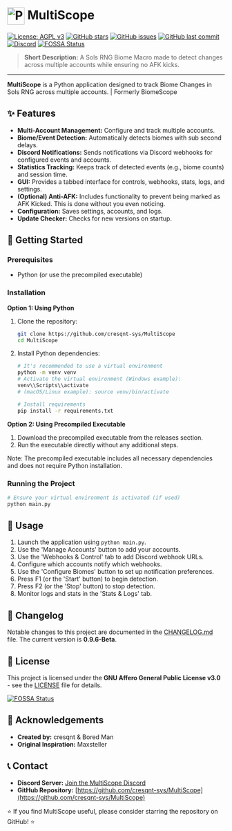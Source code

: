 # <img src="biomescope.ico" alt="Project Logo" width="40" style="vertical-align: middle;"/>&nbsp;MultiScope


[![License: AGPL v3](https://img.shields.io/badge/License-AGPL_v3-blue.svg)](https://www.gnu.org/licenses/agpl-3.0)
[![GitHub stars](https://img.shields.io/github/stars/cresqnt-sys/MultiScope?style=social)](https://github.com/cresqnt-sys/MultiScope/stargazers)
[![GitHub issues](https://img.shields.io/github/issues/cresqnt-sys/MultiScope)](https://github.com/cresqnt-sys/MultiScope/issues)
[![GitHub last commit](https://img.shields.io/github/last-commit/cresqnt-sys/MultiScope)](https://github.com/cresqnt-sys/MultiScope/commits/main)
[![Discord](https://img.shields.io/badge/Discord-Join%20Chat-7289DA.svg?logo=discord&logoColor=white)](https://discord.gg/6cuCu6ymkX)
[![FOSSA Status](https://app.fossa.com/api/projects/git%2Bgithub.com%2Fcresqnt-sys%2FMultiScope.svg?type=shield)](https://app.fossa.com/projects/git%2Bgithub.com%2Fcresqnt-sys%2FMultiScope?ref=badge_shield)


> **Short Description:** A Sols RNG Biome Macro made to detect changes across multiple accounts while ensuring no AFK kicks.

---

**MultiScope** is a Python application designed to track Biome Changes in Sols RNG across multiple accounts. | Formerly BiomeScope

## ✨ Features

*   **Multi-Account Management:** Configure and track multiple accounts.
*   **Biome/Event Detection:** Automatically detects biomes with sub second delays.
*   **Discord Notifications:** Sends notifications via Discord webhooks for configured events and accounts.
*   **Statistics Tracking:** Keeps track of detected events (e.g., biome counts) and session time.
*   **GUI:** Provides a tabbed interface for controls, webhooks, stats, logs, and settings.
*   **(Optional) Anti-AFK:** Includes functionality to prevent being marked as AFK Kicked. This is done without you even noticing.
*   **Configuration:** Saves settings, accounts, and logs.
*   **Update Checker:** Checks for new versions on startup.

## 🚀 Getting Started

### Prerequisites

*   Python (or use the precompiled executable)

### Installation

**Option 1: Using Python**

1.  Clone the repository:
    ```bash
    git clone https://github.com/cresqnt-sys/MultiScope
    cd MultiScope 
    ```
2.  Install Python dependencies:
    ```bash
    # It's recommended to use a virtual environment
    python -m venv venv
    # Activate the virtual environment (Windows example):
    venv\\Scripts\\activate 
    # (macOS/Linux example): source venv/bin/activate

    # Install requirements
    pip install -r requirements.txt
    ```

**Option 2: Using Precompiled Executable**

1.  Download the precompiled executable from the releases section.
2.  Run the executable directly without any additional steps.

Note: The precompiled executable includes all necessary dependencies and does not require Python installation.

### Running the Project

```bash
# Ensure your virtual environment is activated (if used)
python main.py 
```

## 🔧 Usage


1.  Launch the application using `python main.py`.
2.  Use the 'Manage Accounts' button to add your accounts.
3.  Use the 'Webhooks & Control' tab to add Discord webhook URLs.
4.  Configure which accounts notify which webhooks.
5.  Use the 'Configure Biomes' button to set up notification preferences. 
6.  Press F1 (or the 'Start' button) to begin detection.
7.  Press F2 (or the 'Stop' button) to stop detection.
8.  Monitor logs and stats in the 'Stats & Logs' tab.

## 📄 Changelog

Notable changes to this project are documented in the [CHANGELOG.md](CHANGELOG.md) file. The current version is **0.9.6-Beta**.

## 📜 License

This project is licensed under the **GNU Affero General Public License v3.0** - see the [LICENSE](LICENSE) file for details.


[![FOSSA Status](https://app.fossa.com/api/projects/git%2Bgithub.com%2Fcresqnt-sys%2FMultiScope.svg?type=large)](https://app.fossa.com/projects/git%2Bgithub.com%2Fcresqnt-sys%2FMultiScope?ref=badge_large)

## 🙏 Acknowledgements

*   **Created by:** cresqnt & Bored Man
*   **Original Inspiration:** Maxsteller

## 📞 Contact

*   **Discord Server:** [Join the MultiScope Discord](https://discord.gg/6cuCu6ymkX)
*   **GitHub Repository:** [https://github.com/cresqnt-sys/MultiScope](https://github.com/cresqnt-sys/MultiScope)

⭐ If you find MultiScope useful, please consider starring the repository on GitHub! ⭐